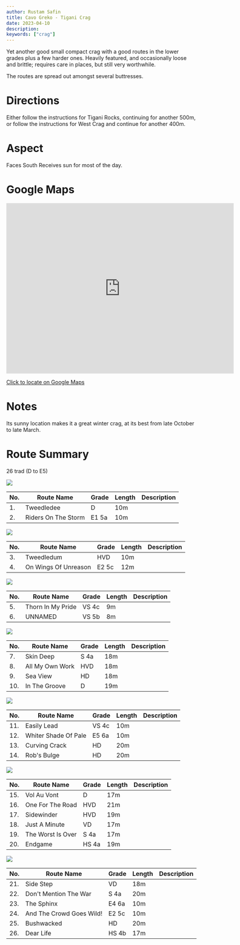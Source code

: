 ```yaml
---
author: Rustam Safin
title: Cavo Greko - Tigani Crag
date: 2023-04-10
description:
keywords: ["crag"]
---
```


Yet another good small compact crag with a good routes in the lower grades plus a few harder ones. Heavily featured, and occasionally loose and brittle; requires care in places, but still very worthwhile.

The routes are spread out amongst several buttresses.

# Directions

Either follow the instructions for Tigani Rocks, continuing for another 500m, or follow the instructions for West Crag and continue for another 400m.

# Aspect

Faces South Receives sun for most of the day.

# Google Maps

<iframe src="https://www.google.com/maps/embed?pb=!1m17!1m12!1m3!1d5539.09602358277!2d34.064583315239325!3d34.96131398036838!2m3!1f0!2f0!3f0!3m2!1i1024!2i768!4f13.1!3m2!1m1!2zMzTCsDU3JzQwLjciTiAzNMKwMDQnMDAuNCJF!5e1!3m2!1sen!2s!4v1681157011911!5m2!1sen!2s" width="600" height="450" style="border:0;" allowfullscreen="" loading="lazy" referrerpolicy="no-referrer-when-downgrade"></iframe>

[Click to locate on Google Maps](https://goo.gl/maps/4e1r4TWU4Ge5MCzP9)

# Notes

Its sunny location makes it a great winter crag, at its best from late October to late March.

# Route Summary

26 trad (D to E5)

![](/cavo-greko/g_tc_1.jpg)

| No. | Route Name          | Grade | Length | Description |
| --- | ------------------- | ----- | ------ | ----------- |
| 1.  | Tweedledee          | D     | 10m    |             |
| 2.  | Riders On The Storm | E1 5a | 10m    |             |



![](/cavo-greko/g_tc_2.jpg)

| No. | Route Name           | Grade | Length | Description |
| --- | -------------------- | ----- | ------ | ----------- |
| 3.  | Tweedledum           | HVD   | 10m    |             |
| 4.  | On Wings Of Unreason | E2 5c | 12m    |             |


![](/cavo-greko/g_tc_3.jpg)

| No. | Route Name        | Grade | Length | Description |
| --- | ----------------- | ----- | ------ | ----------- |
| 5.  | Thorn In My Pride | VS 4c | 9m     |             |
| 6.  | UNNAMED           | VS 5b | 8m     |             |

![](/cavo-greko/g_tc_4.jpg)

| No. | Route Name      | Grade | Length | Description |
| --- | --------------- | ----- | ------ | ----------- |
| 7.  | Skin Deep       | S 4a  | 18m    |             |
| 8.  | All My Own Work | HVD   | 18m    |             |
| 9.  | Sea View        | HD    | 18m    |             |
| 10. | In The Groove   | D     | 19m    |             |

![](/cavo-greko/g_tc_5.jpg)

| No. | Route Name           | Grade | Length | Description |
| --- | -------------------- | ----- | ------ | ----------- |
| 11. | Easily Lead          | VS 4c | 10m    |             |
| 12. | Whiter Shade Of Pale | E5 6a | 10m    |             |
| 13. | Curving Crack        | HD    | 20m    |             |
| 14. | Rob's Bulge          | HD    | 20m    |             |

![](/cavo-greko/g_tc_6.jpg)

| No. | Route Name        | Grade | Length | Description |
| --- | ----------------- | ----- | ------ | ----------- |
| 15. | Vol Au Vont       | D     | 17m    |             |
| 16. | One For The Road  | HVD   | 21m    |             |
| 17. | Sidewinder        | HVD   | 19m    |             |
| 18. | Just A Minute     | VD    | 17m    |             |
| 19. | The Worst Is Over | S 4a  | 17m    |             |
| 20. | Endgame           | HS 4a | 19m    |             |

![](/cavo-greko/g_tc_7.jpg)

| No. | Route Name               | Grade | Length | Description |
| --- | ------------------------ | ----- | ------ | ----------- |
| 21. | Side Step                | VD    | 18m    |             |
| 22. | Don't Mention The War    | S 4a  | 20m    |             |
| 23. | The Sphinx               | E4 6a | 10m    |             |
| 24. | And The Crowd Goes Wild! | E2 5c | 10m    |             |
| 25. | Bushwacked               | HD    | 20m    |             |
| 26. | Dear Life                | HS 4b | 17m    |             |
